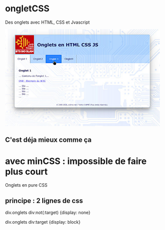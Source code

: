 # ongletCSS
Des onglets avec HTML, CSS et Jvascript 

<img src="./img/ongletCSS.jpg" alt="Ecran de l'exemple"/>

## C'est déja mieux comme ça

# avec minCSS : impossible de faire plus court
Onglets en pure CSS
## principe : 2 lignes de css

div.onglets div:not(:target) {display: none}

div.onglets div:target {display: block}
